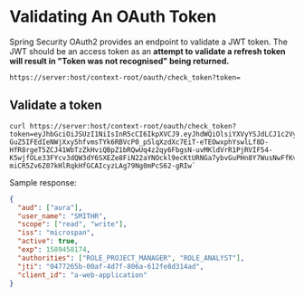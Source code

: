 # Validating An OAuth Token

Spring Security OAuth2 provides an endpoint to validate a JWT token. The JWT should be an access token as an **attempt to validate a refresh token will result in "Token was not recognised" being returned.**

`https://server:host/context-root/oauth/check_token?token=`

## Validate a token

```
curl https://server:host/context-root/oauth/check_token?
token=eyJhbGciOiJSUzI1NiIsInR5cCI6IkpXVCJ9.eyJhdWQiOlsiYXVyYSJdLCJ1c2VyX25hbWUiOiJTTUlUSFIiLCJzY29wZSI6WyJyZWFkIiwid3JpdGUiXSwiaXNzIjoiY29tcmFkIiwiZXhwIjoxNTg5NDU4MTc0LCJhdXRob3JpdGllcyI6WyJST0xFX0NPTlNVTFQiLCJST0xFX1BSRUFVVEhfVVNFUiIsIlJPTEVfU1UiLCJST0xFX1ZFUklGSUNBVElPTiJdLCJqdGkiOiIwNDc3MjY1Yi0wMGFmLTRkN2YtODA2YS02MTJmZThkMzE0YWQiLCJjbGllbnRfaWQiOiJ3ZWItYXBwLWNvbXBsZXRlbHktdHJ1c3RlZCJ9.aFE-GuZ5IFEdIeNWjXxy5hfvmsTYk6RBVcP0_pSlqXzdXc7EiT-eTEOwxphYswlLf8D-HfR8rgeT5ZCJ41WbTzZkHviQBpZ1bRQwUq4z2qy6FbgsN-uvMKldVrR1PjRVIF54-K5wjfOLe33FYcv3dQW3dY6SXEZe8FiN22aYNOckl9ecKtURNGa7ybvGuPHn8Y7WusNwFfKvhkM4M7DeCs8CwyPocGt4AZ071q4qYHRiW44xADL0VxMkirYJI61jxWOZL20gDmUO0kX0R9mDw2ivCjDvTfQXeJOdAXSi-miCR5Zv6Z07kHlRqkHfGCAIcyzLAg79Ng0mPcS62-gRIw`
```

Sample response:

```json
{
  "aud": ["aura"],
  "user_name": "SMITHR",
  "scope": ["read", "write"],
  "iss": "microspan",
  "active": true,
  "exp": 1589458174,
  "authorities": ["ROLE_PROJECT_MANAGER", "ROLE_ANALYST"],
  "jti": "0477265b-00af-4d7f-806a-612fe8d314ad",
  "client_id": "a-web-application"
}
```
